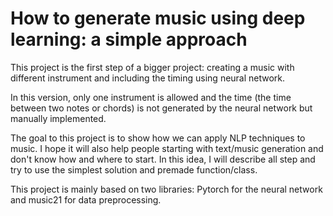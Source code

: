 # How to generate music using deep learning: a simple approach

This project is the first step of a bigger project: creating a music with different instrument and including the timing using neural network.

In this version, only one instrument is allowed and the time (the time between two notes or chords) is not generated by the neural network but manually implemented.

The goal to this project is to show how we can apply NLP techniques to music. I hope it will also help people starting with text/music generation and don't know how and where to start. In this idea, I will describe all step and try to use the simplest solution and premade function/class.

This project is mainly based on two libraries: Pytorch for the neural network and music21 for data preprocessing.
